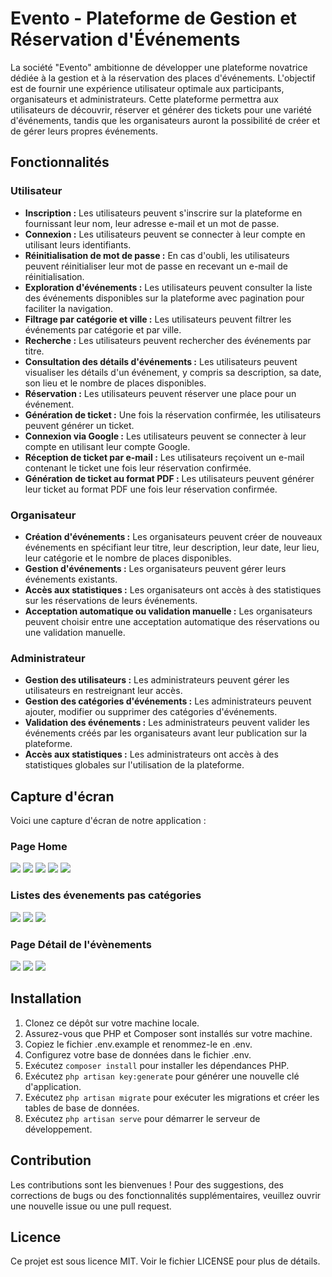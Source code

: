 # Evento - Plateforme de Gestion et Réservation d'Événements

La société "Evento" ambitionne de développer une plateforme novatrice dédiée à la gestion et à la réservation des places d'événements. L'objectif est de fournir une expérience utilisateur optimale aux participants, organisateurs et administrateurs. Cette plateforme permettra aux utilisateurs de découvrir, réserver et générer des tickets pour une variété d'événements, tandis que les organisateurs auront la possibilité de créer et de gérer leurs propres événements.

## Fonctionnalités

### Utilisateur

- **Inscription :** Les utilisateurs peuvent s'inscrire sur la plateforme en fournissant leur nom, leur adresse e-mail et un mot de passe.
- **Connexion :** Les utilisateurs peuvent se connecter à leur compte en utilisant leurs identifiants.
- **Réinitialisation de mot de passe :** En cas d'oubli, les utilisateurs peuvent réinitialiser leur mot de passe en recevant un e-mail de réinitialisation.
- **Exploration d'événements :** Les utilisateurs peuvent consulter la liste des événements disponibles sur la plateforme avec pagination pour faciliter la navigation.
- **Filtrage par catégorie et ville :** Les utilisateurs peuvent filtrer les événements par catégorie et par ville.
- **Recherche :** Les utilisateurs peuvent rechercher des événements par titre.
- **Consultation des détails d'événements :** Les utilisateurs peuvent visualiser les détails d'un événement, y compris sa description, sa date, son lieu et le nombre de places disponibles.
- **Réservation :** Les utilisateurs peuvent réserver une place pour un événement.
- **Génération de ticket :** Une fois la réservation confirmée, les utilisateurs peuvent générer un ticket.
- **Connexion via Google :** Les utilisateurs peuvent se connecter à leur compte en utilisant leur compte Google.
- **Réception de ticket par e-mail :** Les utilisateurs reçoivent un e-mail contenant le ticket une fois leur réservation confirmée.
- **Génération de ticket au format PDF :** Les utilisateurs peuvent générer leur ticket au format PDF une fois leur réservation confirmée.

### Organisateur

- **Création d'événements :** Les organisateurs peuvent créer de nouveaux événements en spécifiant leur titre, leur description, leur date, leur lieu, leur catégorie et le nombre de places disponibles.
- **Gestion d'événements :** Les organisateurs peuvent gérer leurs événements existants.
- **Accès aux statistiques :** Les organisateurs ont accès à des statistiques sur les réservations de leurs événements.
- **Acceptation automatique ou validation manuelle :** Les organisateurs peuvent choisir entre une acceptation automatique des réservations ou une validation manuelle.

### Administrateur

- **Gestion des utilisateurs :** Les administrateurs peuvent gérer les utilisateurs en restreignant leur accès.
- **Gestion des catégories d'événements :** Les administrateurs peuvent ajouter, modifier ou supprimer des catégories d'événements.
- **Validation des événements :** Les administrateurs peuvent valider les événements créés par les organisateurs avant leur publication sur la plateforme.
- **Accès aux statistiques :** Les administrateurs ont accès à des statistiques globales sur l'utilisation de la plateforme.

## Capture d'écran

Voici une capture d'écran de notre application :

### Page Home

![](screenshots/home1.png)
![](screenshots/home2.png)
![](screenshots/home3.png)
![](screenshots/home4.png)
![](screenshots/home5.png)


### Listes des évenements pas catégories

![](screenshots/cat1.png)
![](screenshots/cat2.png)
![](screenshots/cat3.png)


### Page Détail de l'évènements


![](screenshots/det1.png)
![](screenshots/det1.png)
![](screenshots/det1.png)


## Installation

1. Clonez ce dépôt sur votre machine locale.
2. Assurez-vous que PHP et Composer sont installés sur votre machine.
3. Copiez le fichier .env.example et renommez-le en .env.
4. Configurez votre base de données dans le fichier .env.
5. Exécutez `composer install` pour installer les dépendances PHP.
6. Exécutez `php artisan key:generate` pour générer une nouvelle clé d'application.
7. Exécutez `php artisan migrate` pour exécuter les migrations et créer les tables de base de données.
8. Exécutez `php artisan serve` pour démarrer le serveur de développement.

## Contribution

Les contributions sont les bienvenues ! Pour des suggestions, des corrections de bugs ou des fonctionnalités supplémentaires, veuillez ouvrir une nouvelle issue ou une pull request.

## Licence

Ce projet est sous licence MIT. Voir le fichier LICENSE pour plus de détails.
